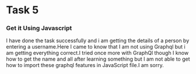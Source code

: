 # Task 5 #
### Get it Using Javascript ###
I have done the task successfully and i am getting the details of a person by entering a username.Here I came to know that I am not using Graphql but i am getting everything correct.I tried once more with GraphQl though I know how to get the name and all after learning something but I am not able to get how to import these graphql features in JavaScript file.I am sorry.
